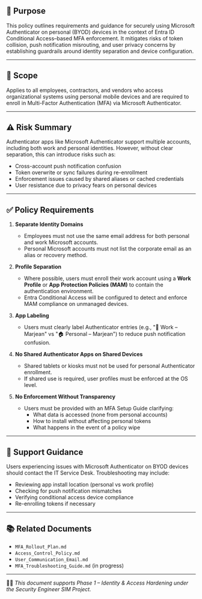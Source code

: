 ## 📌 Purpose
This policy outlines requirements and guidance for securely using Microsoft Authenticator on personal (BYOD) devices in the context of Entra ID Conditional Access–based MFA enforcement. It mitigates risks of token collision, push notification misrouting, and user privacy concerns by establishing guardrails around identity separation and device configuration.

---

## 🎯 Scope
Applies to all employees, contractors, and vendors who access organizational systems using personal mobile devices and are required to enroll in Multi-Factor Authentication (MFA) via Microsoft Authenticator.

---

## ⚠️ Risk Summary

Authenticator apps like Microsoft Authenticator support multiple accounts, including both work and personal identities. However, without clear separation, this can introduce risks such as:
- Cross-account push notification confusion
- Token overwrite or sync failures during re-enrollment
- Enforcement issues caused by shared aliases or cached credentials
- User resistance due to privacy fears on personal devices

---

## ✅ Policy Requirements

1. **Separate Identity Domains**
   - Employees must not use the same email address for both personal and work Microsoft accounts.
   - Personal Microsoft accounts must not list the corporate email as an alias or recovery method.

2. **Profile Separation**
   - Where possible, users must enroll their work account using a **Work Profile** or **App Protection Policies (MAM)** to contain the authentication environment.
   - Entra Conditional Access will be configured to detect and enforce MAM compliance on unmanaged devices.

3. **App Labeling**
   - Users must clearly label Authenticator entries (e.g., "🔐 Work – Marjean" vs "🏠 Personal – Marjean") to reduce push notification confusion.

4. **No Shared Authenticator Apps on Shared Devices**
   - Shared tablets or kiosks must not be used for personal Authenticator enrollment.
   - If shared use is required, user profiles must be enforced at the OS level.

5. **No Enforcement Without Transparency**
   - Users must be provided with an MFA Setup Guide clarifying:
     - What data is accessed (none from personal accounts)
     - How to install without affecting personal tokens
     - What happens in the event of a policy wipe

---

## 🧠 Support Guidance

Users experiencing issues with Microsoft Authenticator on BYOD devices should contact the IT Service Desk. Troubleshooting may include:
- Reviewing app install location (personal vs work profile)
- Checking for push notification mismatches
- Verifying conditional access device compliance
- Re-enrolling tokens if necessary

---

## 📚 Related Documents
- `MFA_Rollout_Plan.md`
- `Access_Control_Policy.md`
- `User_Communication_Email.md`
- `MFA_Troubleshooting_Guide.md` (in progress)

---

✍🏽 *This document supports Phase 1 – Identity & Access Hardening under the Security Engineer SIM Project.*